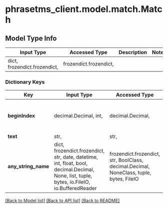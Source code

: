 # phrasetms_client.model.match.Match

## Model Type Info

| Input Type                   | Accessed Type          | Description | Notes |
| ---------------------------- | ---------------------- | ----------- | ----- |
| dict, frozendict.frozendict, | frozendict.frozendict, |             |

### Dictionary Keys

| Key                 | Input Type                                                                                                                                  | Accessed Type                                                                           | Description                                                        | Notes                                     |
| ------------------- | ------------------------------------------------------------------------------------------------------------------------------------------- | --------------------------------------------------------------------------------------- | ------------------------------------------------------------------ | ----------------------------------------- |
| **beginIndex**      | decimal.Decimal, int,                                                                                                                       | decimal.Decimal,                                                                        |                                                                    | [optional] value must be a 32 bit integer |
| **text**            | str,                                                                                                                                        | str,                                                                                    |                                                                    | [optional]                                |
| **any_string_name** | dict, frozendict.frozendict, str, date, datetime, int, float, bool, decimal.Decimal, None, list, tuple, bytes, io.FileIO, io.BufferedReader | frozendict.frozendict, str, BoolClass, decimal.Decimal, NoneClass, tuple, bytes, FileIO | any string name can be used but the value must be the correct type | [optional]                                |

[[Back to Model list]](../../README.md#documentation-for-models) [[Back to API list]](../../README.md#documentation-for-api-endpoints) [[Back to README]](../../README.md)
